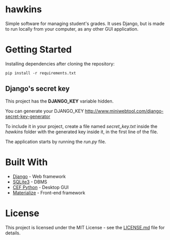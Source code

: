 # hawkins
Simple software for managing student's grades. It uses Django, but is made to
run locally from your computer, as any other GUI application.

# Getting Started
Installing dependencies after cloning the repository:

```
pip install -r requirements.txt
```

## Django's secret key
This project has the **DJANGO_KEY** variable hidden.

You can generate your DJANGO_KEY http://www.miniwebtool.com/django-secret-key-generator

To include it in your project, create a file named *secret_key.txt* inside the
*hawkins* folder with the generated key inside it, in the first line of the file.

The  application starts by running the *run.py* file.

# Built With
* [Django](https://www.djangoproject.com/) - Web framework
* [SQLite3](https://www.sqlite.org/) - DBMS
* [CEF Python](https://github.com/cztomczak/cefpython) - Desktop GUI
* [Materialize](http://materializecss.com/) - Front-end framework

# License

This project is licensed under the MIT License - see the [LICENSE.md](LICENSE) file for details.
